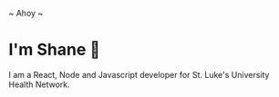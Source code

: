 ~ Ahoy ~
# I'm Shane 🌻

I am a React, Node and Javascript developer for St. Luke's University Health Network.
